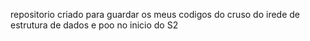 repositorio criado para guardar os meus codigos do cruso do irede de estrutura de dados e poo no inicio do S2


